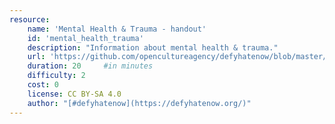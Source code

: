```yaml
---
resource:
    name: 'Mental Health & Trauma - handout'
    id: 'mental_health_trauma'    
    description: "Information about mental health & trauma."
    url: 'https://github.com/opencultureagency/defyhatenow/blob/master/CAMEROON/SocialMedia-FieldGuide/mental%20healt%20trauma.pdf'
    duration: 20     #in minutes
    difficulty: 2
    cost: 0      
    license: CC BY-SA 4.0
    author: "[#defyhatenow](https://defyhatenow.org/)"
---
```

